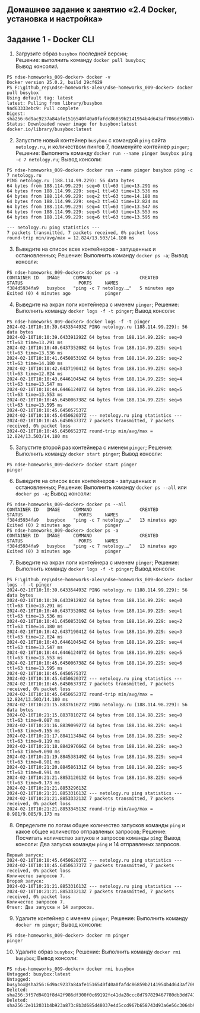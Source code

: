 ## Домашнее задание к занятию «2.4 Docker, установка и настройка»
## Задание 1 - Docker CLI

1. Загрузите образ `busybox` последней версии;\
    Решение: выполнить команду `docker pull busybox`;\
    Вывод консоли:\
```console
PS ndse-homeworks_009-docker> docker -v
Docker version 25.0.2, build 29cf629
PS F:\github_rep\ndse-homeworks-alex\ndse-homeworks_009-docker> docker pull busybox
Using default tag: latest
latest: Pulling from library/busybox
9ad63333ebc9: Pull complete
Digest: sha256:6d9ac9237a84afe1516540f40a0fafdc86859b2141954b4d643af7066d598b74
Status: Downloaded newer image for busybox:latest
docker.io/library/busybox:latest
```
2.  Запустите новый контейнер `busybox` с командой `ping` сайта `netology.ru`, и количеством пингов 7, поименуйте контейнер `pinger`;
    Решение: Выполнить команду `docker run --name pinger busybox ping -c 7 netology.ru`;
    Вывод консоли:
```console
PS ndse-homeworks_009-docker> docker run --name pinger busybox ping -c 7 netology.ru
PING netology.ru (188.114.99.229): 56 data bytes
64 bytes from 188.114.99.229: seq=0 ttl=63 time=13.291 ms
64 bytes from 188.114.99.229: seq=1 ttl=63 time=13.536 ms
64 bytes from 188.114.99.229: seq=2 ttl=63 time=14.180 ms
64 bytes from 188.114.99.229: seq=3 ttl=63 time=12.824 ms
64 bytes from 188.114.99.229: seq=4 ttl=63 time=13.547 ms
64 bytes from 188.114.99.229: seq=5 ttl=63 time=13.553 ms
64 bytes from 188.114.99.229: seq=6 ttl=63 time=13.595 ms

--- netology.ru ping statistics ---
7 packets transmitted, 7 packets received, 0% packet loss
round-trip min/avg/max = 12.824/13.503/14.180 ms
```
3.  Выведите на список всех контейнеров - запущенных и остановленных;
    Решение: Выполнить команду `docker ps -a`;
    Вывод консоли:
```console
PS ndse-homeworks_009-docker> docker ps -a
CONTAINER ID   IMAGE     COMMAND                  CREATED         STATUS                     PORTS     NAMES 
f384d5934fa9   busybox   "ping -c 7 netology.…"   5 minutes ago   Exited (0) 4 minutes ago             pinger
```
4.  Выведите на экран логи контейнера с именем `pinger`;
    Решение: Выполнить команду `docker logs -f -t pinger`;
    Вывод консоли:
```console
PS ndse-homeworks_009-docker> docker logs -f -t pinger
2024-02-10T10:10:39.643354493Z PING netology.ru (188.114.99.229): 56 data bytes
2024-02-10T10:10:39.643391292Z 64 bytes from 188.114.99.229: seq=0 ttl=63 time=13.291 ms
2024-02-10T10:10:40.643735208Z 64 bytes from 188.114.99.229: seq=1 ttl=63 time=13.536 ms
2024-02-10T10:10:41.645085319Z 64 bytes from 188.114.99.229: seq=2 ttl=63 time=14.180 ms
2024-02-10T10:10:42.643719041Z 64 bytes from 188.114.99.229: seq=3 ttl=63 time=12.824 ms
2024-02-10T10:10:43.644610454Z 64 bytes from 188.114.99.229: seq=4 ttl=63 time=13.547 ms
2024-02-10T10:10:44.644612407Z 64 bytes from 188.114.99.229: seq=5 ttl=63 time=13.553 ms
2024-02-10T10:10:45.645006738Z 64 bytes from 188.114.99.229: seq=6 ttl=63 time=13.595 ms
2024-02-10T10:10:45.645057537Z 
2024-02-10T10:10:45.645062037Z --- netology.ru ping statistics ---
2024-02-10T10:10:45.645063737Z 7 packets transmitted, 7 packets received, 0% packet loss
2024-02-10T10:10:45.645065237Z round-trip min/avg/max = 12.824/13.503/14.180 ms
```
5. Запустите второй раз контейнера с именем `pinger`;
    Решение: Выполнить команду `docker start pinger`;
    Вывод консоли:
```console
PS ndse-homeworks_009-docker> docker start pinger
pinger
```
6. Выведите на список всех контейнеров - запущенных и остановленных;
    Решение: Выполнить команду `docker ps --all` или `docker ps -a`;
    Вывод консоли:
```console
PS ndse-homeworks_009-docker> docker ps --all
CONTAINER ID   IMAGE     COMMAND                  CREATED          STATUS                     PORTS     NAMES 
f384d5934fa9   busybox   "ping -c 7 netology.…"   13 minutes ago   Exited (0) 2 minutes ago             pinger
PS ndse-homeworks_009-docker> docker ps -a   
CONTAINER ID   IMAGE     COMMAND                  CREATED          STATUS                     PORTS     NAMES 
f384d5934fa9   busybox   "ping -c 7 netology.…"   13 minutes ago   Exited (0) 3 minutes ago             pinger
```
7. Выведите на экран логи контейнера с именем `pinger`;
    Решение: Выполнить команду `docker logs -f -t pinger`;
    Вывод консоли:
```console
PS F:\github_rep\ndse-homeworks-alex\ndse-homeworks_009-docker> docker logs -f -t pinger
2024-02-10T10:10:39.643354493Z PING netology.ru (188.114.99.229): 56 data bytes
2024-02-10T10:10:39.643391292Z 64 bytes from 188.114.99.229: seq=0 ttl=63 time=13.291 ms
2024-02-10T10:10:40.643735208Z 64 bytes from 188.114.99.229: seq=1 ttl=63 time=13.536 ms
2024-02-10T10:10:41.645085319Z 64 bytes from 188.114.99.229: seq=2 ttl=63 time=14.180 ms
2024-02-10T10:10:42.643719041Z 64 bytes from 188.114.99.229: seq=3 ttl=63 time=12.824 ms
2024-02-10T10:10:43.644610454Z 64 bytes from 188.114.99.229: seq=4 ttl=63 time=13.547 ms
2024-02-10T10:10:44.644612407Z 64 bytes from 188.114.99.229: seq=5 ttl=63 time=13.553 ms
2024-02-10T10:10:45.645006738Z 64 bytes from 188.114.99.229: seq=6 ttl=63 time=13.595 ms
2024-02-10T10:10:45.645057537Z
2024-02-10T10:10:45.645062037Z --- netology.ru ping statistics ---
2024-02-10T10:10:45.645063737Z 7 packets transmitted, 7 packets received, 0% packet loss
2024-02-10T10:10:45.645065237Z round-trip min/avg/max = 12.824/13.503/14.180 ms
2024-02-10T10:21:15.883761627Z PING netology.ru (188.114.98.229): 56 data bytes
2024-02-10T10:21:15.883781027Z 64 bytes from 188.114.98.229: seq=0 ttl=63 time=9.087 ms
2024-02-10T10:21:16.883909927Z 64 bytes from 188.114.98.229: seq=1 ttl=63 time=9.155 ms
2024-02-10T10:21:17.884113484Z 64 bytes from 188.114.98.229: seq=2 ttl=63 time=9.119 ms
2024-02-10T10:21:18.884297666Z 64 bytes from 188.114.98.229: seq=3 ttl=63 time=9.090 ms
2024-02-10T10:21:19.884538149Z 64 bytes from 188.114.98.229: seq=4 ttl=63 time=8.981 ms
2024-02-10T10:21:20.884586131Z 64 bytes from 188.114.98.229: seq=5 ttl=63 time=8.991 ms
2024-02-10T10:21:21.885312013Z 64 bytes from 188.114.98.229: seq=6 ttl=63 time=9.173 ms
2024-02-10T10:21:21.885329613Z
2024-02-10T10:21:21.885331613Z --- netology.ru ping statistics ---
2024-02-10T10:21:21.885333213Z 7 packets transmitted, 7 packets received, 0% packet loss
2024-02-10T10:21:21.885334513Z round-trip min/avg/max = 8.981/9.085/9.173 ms
```
8. Определите по логам общее количество запусков команды `ping` и какое общее количество отправленых запросов;
    Решение: Посчитать количество запуков и запросов команды `ping`;
    Вывод консоли: Два запуска команды `ping` и 14 отправленых запросов.
```console
Первый запуск: 
2024-02-10T10:10:45.645062037Z --- netology.ru ping statistics ---
2024-02-10T10:10:45.645063737Z 7 packets transmitted, 7 packets received, 0% packet loss
Количество запросов 7.
Второй запуск:
2024-02-10T10:21:21.885331613Z --- netology.ru ping statistics ---
2024-02-10T10:21:21.885333213Z 7 packets transmitted, 7 packets received, 0% packet loss
Количество запросов 7.
Ответ: Два запуска и 14 запросов.
```
9. Удалите контейнер с именем `pinger`;
    Решение: Выполнить команду `docker rm pinger`;
    Вывод консоли:
```console
PS ndse-homeworks_009-docker> docker rm pinger
pinger
```
10. Удалите образ `busybox`;
    Решение: Выполнить команду `docker rmi busybox`;
    Вывод консоли:
```console
PS ndse-homeworks_009-docker> docker rmi busybox
Untagged: busybox:latest
Untagged: busybox@sha256:6d9ac9237a84afe1516540f40a0fafdc86859b2141954b4d643af7066d598b74
Deleted: sha256:3f57d9401f8d42f986df300f0c69192fc41da28ccc8d797829467780db3dd741
Deleted: sha256:2e112031b4b923a873c8b3d685d48037e4d5ccd967b658743d93a6e56c3064b9
```